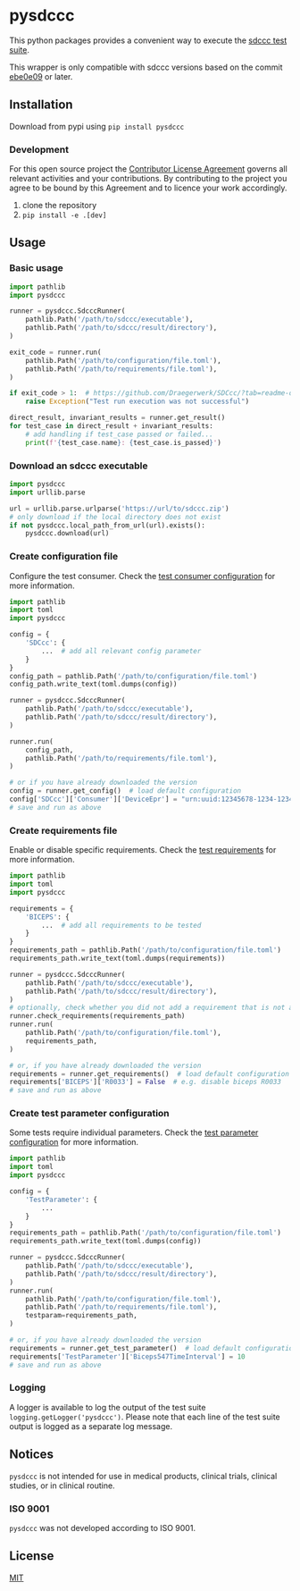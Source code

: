 # pysdccc

This python packages provides a convenient way to execute the [sdccc test suite](https://github.com/Draegerwerk/sdccc/).

This wrapper is only compatible with sdccc versions based on the commit [ebe0e09](https://github.com/Draegerwerk/SDCcc/commit/ebe0e094ff92649d0bda1988b0d1c1b08403aea4) or later.

## Installation

Download from pypi using `pip install pysdccc`

### Development

For this open source project the [Contributor License Agreement](Contributor_License_Agreement.md) governs all relevant activities and your contributions. By contributing to the project you agree to be bound by this Agreement and to licence your work accordingly.

1. clone the repository
2. `pip install -e .[dev]`

## Usage

### Basic usage

```python
import pathlib
import pysdccc

runner = pysdccc.SdcccRunner(
    pathlib.Path('/path/to/sdccc/executable'),
    pathlib.Path('/path/to/sdccc/result/directory'),
)

exit_code = runner.run(
    pathlib.Path('/path/to/configuration/file.toml'),
    pathlib.Path('/path/to/requirements/file.toml'),
)

if exit_code > 1:  # https://github.com/Draegerwerk/SDCcc/?tab=readme-ov-file#exit-codes
    raise Exception("Test run execution was not successful")

direct_result, invariant_results = runner.get_result()
for test_case in direct_result + invariant_results:
    # add handling if test_case passed or failed...
    print(f'{test_case.name}: {test_case.is_passed}')
```

### Download an sdccc executable

```python
import pysdccc
import urllib.parse

url = urllib.parse.urlparse('https://url/to/sdccc.zip')
# only download if the local directory does not exist
if not pysdccc.local_path_from_url(url).exists():
    pysdccc.download(url)
```

### Create configuration file

Configure the test consumer. Check the [test consumer configuration](https://github.com/Draegerwerk/SDCcc/?tab=readme-ov-file#test-consumer-configuration) for more information.

```python
import pathlib
import toml
import pysdccc

config = {
    'SDCcc': {
        ...  # add all relevant config parameter
    }
}
config_path = pathlib.Path('/path/to/configuration/file.toml')
config_path.write_text(toml.dumps(config))

runner = pysdccc.SdcccRunner(
    pathlib.Path('/path/to/sdccc/executable'),
    pathlib.Path('/path/to/sdccc/result/directory'),
)

runner.run(
    config_path,
    pathlib.Path('/path/to/requirements/file.toml'),
)

# or if you have already downloaded the version
config = runner.get_config()  # load default configuration
config['SDCcc']['Consumer']['DeviceEpr'] = "urn:uuid:12345678-1234-1234-1234-123456789012"  # e.g. change device epr
# save and run as above
```

### Create requirements file

Enable or disable specific requirements. Check the [test requirements](https://github.com/Draegerwerk/SDCcc/?tab=readme-ov-file#enabling-tests) for more information.

```python
import pathlib
import toml
import pysdccc

requirements = {
    'BICEPS': {
        ...  # add all requirements to be tested
    }
}
requirements_path = pathlib.Path('/path/to/configuration/file.toml')
requirements_path.write_text(toml.dumps(requirements))

runner = pysdccc.SdcccRunner(
    pathlib.Path('/path/to/sdccc/executable'),
    pathlib.Path('/path/to/sdccc/result/directory'),
)
# optionally, check whether you did not add a requirement that is not available
runner.check_requirements(requirements_path)
runner.run(
    pathlib.Path('/path/to/configuration/file.toml'),
    requirements_path,
)

# or, if you have already downloaded the version
requirements = runner.get_requirements()  # load default configuration
requirements['BICEPS']['R0033'] = False  # e.g. disable biceps R0033
# save and run as above
```

### Create test parameter configuration

Some tests require individual parameters. Check the [test parameter configuration](https://github.com/Draegerwerk/SDCcc/?tab=readme-ov-file#test-parameter-configuration) for more information.

```python
import pathlib
import toml
import pysdccc

config = {
    'TestParameter': {
        ...
    }
}
requirements_path = pathlib.Path('/path/to/configuration/file.toml')
requirements_path.write_text(toml.dumps(config))

runner = pysdccc.SdcccRunner(
    pathlib.Path('/path/to/sdccc/executable'),
    pathlib.Path('/path/to/sdccc/result/directory'),
)
runner.run(
    pathlib.Path('/path/to/configuration/file.toml'),
    pathlib.Path('/path/to/requirements/file.toml'),
    testparam=requirements_path,
)

# or, if you have already downloaded the version
requirements = runner.get_test_parameter()  # load default configuration
requirements['TestParameter']['Biceps547TimeInterval'] = 10
# save and run as above
```

### Logging

A logger is available to log the output of the test suite `logging.getLogger('pysdccc')`.
Please note that each line of the test suite output is logged as a separate log message.

## Notices

`pysdccc` is not intended for use in medical products, clinical trials, clinical studies, or in clinical routine.

### ISO 9001

`pysdccc` was not developed according to ISO 9001.

## License

[MIT](https://choosealicense.com/licenses/mit/)
